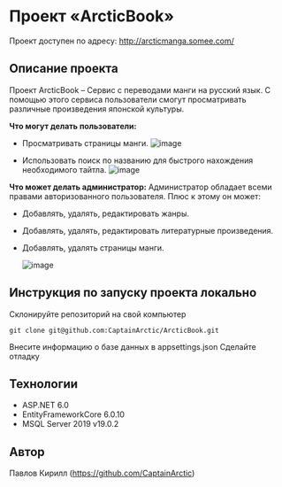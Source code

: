 #  Проект «ArcticBook»

Проект доступен по адресу: http://arcticmanga.somee.com/

## Описание проекта

Проект ArcticBook – Сервис с переводами манги на русский язык. С помощью этого сервиса пользователи смогут просматривать различные произведения японской культуры.

**Что могут делать пользователи:**
- Просматривать страницы манги.
  ![image](https://github.com/CaptainArctic/ArcticBook/assets/60844797/66c92f16-af3f-497e-85d4-74f20821d9cf)

- Использовать поиск по названию для быстрого нахождения необходимого тайтла.
  ![image](https://github.com/CaptainArctic/ArcticBook/assets/60844797/d3f82eb7-dbd1-4485-ad80-71a12ea94658)


**Что может делать администратор:**
Администратор обладает всеми правами авторизованного пользователя. Плюс к этому он может:

- Добавлять, удалять, редактировать жанры.
- Добавлять, удалять, редактировать литературные произведения.
- Добавлять, удалять страницы манги.

  ![image](https://github.com/CaptainArctic/ArcticBook/assets/60844797/7d60610a-b2d6-4e0b-b928-af363daca14b)


## Инструкция по запуску проекта локально

Склонируйте репозиторий на свой компьютер
```
git clone git@github.com:CaptainArctic/ArcticBook.git
```
Внесите информацию о базе данных в appsettings.json
Сделайте отладку

## Технологии
- ASP.NET 6.0
- EntityFrameworkCore 6.0.10
- MSQL Server 2019 v19.0.2

## Автор
Павлов Кирилл (https://github.com/CaptainArctic)
